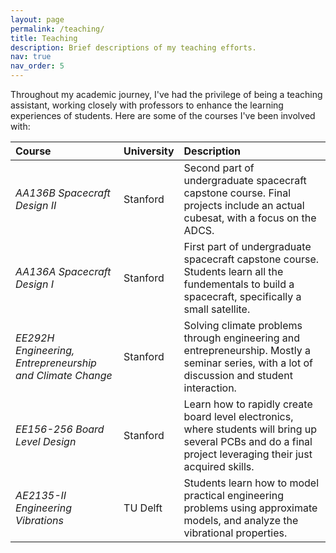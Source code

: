 ```yaml
---
layout: page
permalink: /teaching/
title: Teaching
description: Brief descriptions of my teaching efforts.
nav: true
nav_order: 5
---
```


Throughout my academic journey, I've had the privilege of being a teaching assistant, working closely with professors to enhance the learning experiences of students. Here are some of the courses I've been involved with:

| Course                                                     | University     | Description   |
| :-----------                                               | :------------  | :------------ |
| *AA136B Spacecraft Design II*                              | Stanford       | Second part of undergraduate spacecraft capstone course. Final projects include an actual cubesat, with a focus on the ADCS. |
| *AA136A Spacecraft Design I*                               | Stanford       | First part of undergraduate spacecraft capstone course. Students learn all the fundementals to build a spacecraft, specifically a small satellite.  |
| *EE292H Engineering, Entrepreneurship and Climate Change*  | Stanford       | Solving climate problems through engineering and entrepreneurship. Mostly a seminar series, with a lot of discussion and student interaction. |
| *EE156-256 Board Level Design*                             | Stanford       | Learn how to rapidly create board level electronics, where students will bring up several PCBs and do a final project leveraging their just acquired skills. |
| *AE2135-II Engineering Vibrations*                         | TU Delft       | Students learn how to model practical engineering problems using approximate models, and analyze the vibrational properties. |
